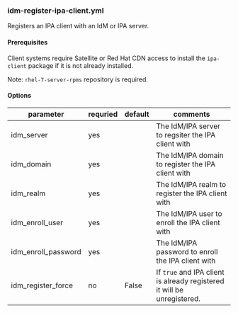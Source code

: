 ### idm-register-ipa-client.yml
Registers an IPA client with an IdM or IPA server.
#### Prerequisites
Client systems require Satellite or Red Hat CDN access to install the `ipa-client` package if it is not already installed.

Note: `rhel-7-server-rpms` repository is required. 
#### Options
| parameter             | requried | default | comments
|-----------------------|----------|---------|---------
| idm\_server           | yes      |         | The IdM/IPA server to regsiter the IPA client with
| idm\_domain           | yes      |         | The IdM/IPA domain to register the IPA client with
| idm\_realm            | yes      |         | The IdM/IPA realm to register the IPA client with
| idm\_enroll\_user     | yes      |         | The IdM/IPA user to enroll the IPA client with
| idm\_enroll\_password | yes      |         | The IdM/IPA password to enroll the IPA client with
| idm\_register\_force  | no       | False   | If `true` and IPA client is already registered it will be unregistered.
